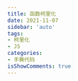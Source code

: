 ```yaml
---
title: 函数柯里化
date: 2021-11-07
sidebar: 'auto'
tags:
- 柯里化
- JS
categories:
- 手撕代码
isShowComments: true
---
```

